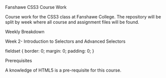 Fanshawe CSS3 Course Work

Course work for the CSS3 class at Fanshawe College. The repository will be split by week where all course and assignment files will be found.

Weekly Breakdown

Week 2- Introduction to Selectors and Advanced Selectors

fieldset {
  border: 0;
  margin: 0;
  padding: 0;
  }
  
  Prerequisites
  
  A knowledge of HTML5 is a pre-requisite for this course.
